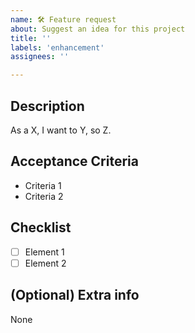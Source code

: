```yaml
---
name: 🛠️ Feature request
about: Suggest an idea for this project
title: ''
labels: 'enhancement'
assignees: ''

---
```


## Description

As a X, I want to Y, so Z.

## Acceptance Criteria

* Criteria 1
* Criteria 2

## Checklist

* [ ]  Element 1
* [ ]  Element 2

## (Optional) Extra info

None
